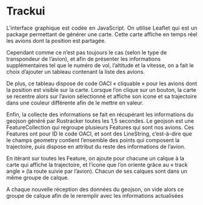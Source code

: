 # Trackui

<p style="text-align:justify;">L’interface graphique est codée en JavaScript. On utilise Leaflet qui est un package permettant de générer une carte. Cette carte affiche en temps réel les avions dont la position est partagée.

Cependant comme ce n’est pas toujours le cas (selon le type de transpondeur de l’avion), et afin de présenter les informations supplémentaires tel que le numéro de vol, l’altitude et la vitesse, on a fait le choix d’ajouter un tableau contenant la liste des avions.

De plus, ce tableau dispose de code OACI « cliquable » pour les avions dont la position est visible sur la carte. Lorsque l’on clique sur un bouton, la carte se recentre alors sur l’avion sélectionné et affiche son icone et sa trajectoire dans une couleur différente afin de le mettre en valeur.

Enfin, la collecte des informations se fait en récupérant les informations du geojson généré par Rustracker toutes les 1,5 secondes. Le geojson est une FeatureCollection qui regroupe plusieurs Features qui sont nos avions. Ces Features ont pour ID le code OACI, et sont des LineString, c’est-à-dire que le champs geometry contient l’ensemble des points qui composent la trajectoire, puis dispose en attribut du reste des informations de l’avion.

En itérant sur toutes les Feature, on ajoute pour chacune un calque à la carte qui affiche la trajectoire, et l’icone que l’on oriente grâce au « track angle » (la route suivie par l’avion). Chacun de ses calques sont dans un même groupe de calque.

A chaque nouvelle réception des données du geojson, on vide alors ce groupe de calque afin de le reremplir avec les informations actualisées</p>